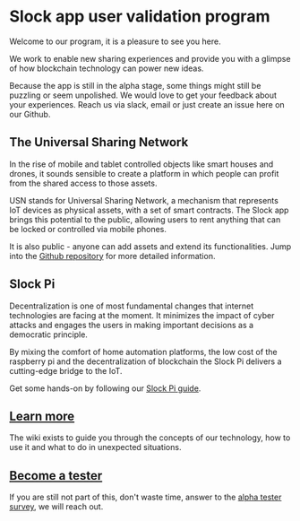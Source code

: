 # Slock app user validation program
Welcome to our program, it is a pleasure to see you here. 

We work to enable new sharing experiences and provide you with a glimpse of how blockchain technology can power new ideas.

Because the app is still in the alpha stage, some things might still be puzzling or seem unpolished. We would love to get your feedback about your experiences. Reach us via slack, email or just create an issue here on our Github.

## The Universal Sharing Network
In the rise of mobile and tablet controlled objects like smart houses and drones, it sounds sensible to create a platform in which people can profit from the shared access to those assets.

USN stands for Universal Sharing Network, a mechanism that represents IoT devices as physical assets, with a set of smart contracts. The Slock app brings this potential to the public, allowing users to rent anything that can be locked or controlled via mobile phones.

It is also public - anyone can add assets and extend its functionalities. Jump into the [Github repository](https://github.com/Trusted-IoT-Alliance/usn) for more detailed information. 

## Slock Pi
Decentralization is one of most fundamental changes that internet technologies are facing at the moment. It minimizes the impact of cyber attacks and engages the users in making important decisions as a democratic principle.

By mixing the comfort of home automation platforms, the low cost of the raspberry pi and the decentralization of blockchain the Slock Pi delivers a cutting-edge bridge to the IoT.

Get some hands-on by following our [Slock Pi guide](https://github.com/slockit/usn-mvp/wiki).

## [Learn more](https://github.com/slockit/usn-mvp/wiki)
The wiki exists to guide you through the concepts of our technology, how to use it and what to do in unexpected situations.

## [Become a tester](https://docs.google.com/forms/d/e/1FAIpQLScnsMrduVaImF1g9nRMkTnkO4svTbVKY_a-6FV71bdTF_0_UQ/viewform)
If you are still not part of this, don't waste time, answer to the [alpha tester survey](https://docs.google.com/forms/d/e/1FAIpQLScnsMrduVaImF1g9nRMkTnkO4svTbVKY_a-6FV71bdTF_0_UQ/viewform), we will reach out.

